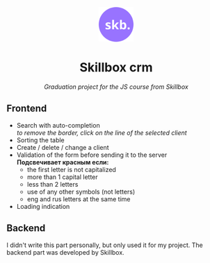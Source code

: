 <div align="center">
  <img alt="logo" src="https://github.com/kkvotinova/Skillbox-crm/blob/main/crm-frontend/img/svg/header.svg" height="80"/>
</div>

<div align="center">
  <h1>Skillbox crm</h1>
  <p><i>Graduation project for the JS course from Skillbox</i></p>
</div>

## Frontend
   - Search with auto-completion  
      _to remove the border, click on the line of the selected client_
   - Sorting the table
   - Create / delete / change a client
   - Validation of the form before sending it to the server  
     **Подсвечивает красным если:**
       - the first letter is not capitalized  
       - more than 1 capital letter   
       - less than 2 letters   
       - use of any other symbols (not letters)    
       - eng and rus letters at the same time  
   - Loading indication

## Backend
I didn't write this part personally, but only used it for my project. The backend part was developed by Skillbox.
